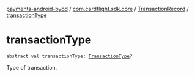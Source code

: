 [payments-android-byod](../../index.md) / [com.cardflight.sdk.core](../index.md) / [TransactionRecord](index.md) / [transactionType](./transaction-type.md)

# transactionType

`abstract val transactionType: `[`TransactionType`](../../com.cardflight.sdk.core.enums/-transaction-type/index.md)`?`

Type of transaction.


